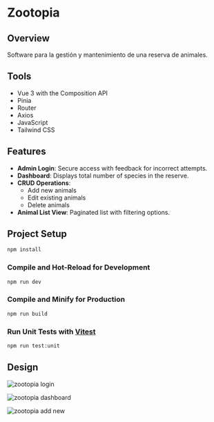 # Zootopia

## Overview
Software para la gestión y mantenimiento de una reserva de animales.

## Tools

- Vue 3 with the Composition API
- Pinia
- Router
- Axios
- JavaScript
- Tailwind CSS

## Features

- **Admin Login**: Secure access with feedback for incorrect attempts.
- **Dashboard**: Displays total number of species in the reserve.
- **CRUD Operations**:
  - Add new animals
  - Edit existing animals
  - Delete animals
- **Animal List View**: Paginated list with filtering options.


## Project Setup

```sh
npm install
```

### Compile and Hot-Reload for Development

```sh
npm run dev
```

### Compile and Minify for Production

```sh
npm run build
```

### Run Unit Tests with [Vitest](https://vitest.dev/)

```sh
npm run test:unit
```

 ## Design

![zootopia login](https://github.com/user-attachments/assets/182934aa-9c86-4ede-999c-cf56c66e99e7)

![zootopia dashboard](https://github.com/user-attachments/assets/b72a3260-9dc3-49e3-a5fb-4ac74f3320eb)

![zootopia add new](https://github.com/user-attachments/assets/ed124b02-cabe-422f-85d9-db33761f29ab)


